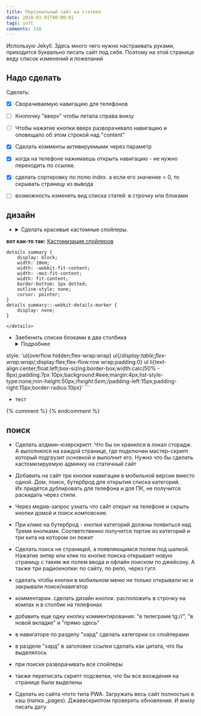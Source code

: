 ```yaml
---
title: Персональный сайт на статике
date: 2018-01-01T00:00:01
tags: soft
comments: 116
---
```


Использую Jekyll. Здесь много чего нужно настраивать руками, приходится буквально писать сайт под себя. Поэтому на этой странице веду список изменений и пожеланий

## Надо сделать

Сделать:  
- [x] Сворачиваемую навигацию для телефонов  
- [ ] Кнопочку "вверх" чтобы летала справа внизу  
- [ ] Чтобы нажатие кнопки вверх разворачивало навигацию и оповещало об этом строкой над "content"
- [x] Сделать комменты активируемыми через параметр  
- [x] когда на телефоне нажимаешь открыть навигацию - не нужно переходить по ссылке. 
- [x] сделать сортировку по полю index. а если его значение < 0, то скрывать страницу из вывода
- [ ] возможность изменять вид списка статей: в строчку или блоками 


## дизайн
- <details markdown="1"><summary markdown="0">Сделать красивые кастомные спойлеры. </summary>
**вот как-то так:** [Кастомизация спойлеров](http://shpargalkablog.ru/2013/04/details-html.html)
```
details summary {
	display: block; 
	width: 10em; 
	width: -webkit-fit-content; 
	width: -moz-fit-content; 
	width: fit-content; 
	border-bottom: 1px dotted; 
	outline-style: none; 
	cursor: pointer; 
}  
details summary::-webkit-details-marker { 
	display: none; 
}
```
	</details>
- Заебенить списки блоками в два столбика
	<details markdown="1">
	<summary markdown="0">Подробнее</summary>
	```
style: 'ul{overflow:hidden;flex-wrap:wrap} ul{/*display:table;flex-wrap:wrap*/;display:flex;flex-flow:row wrap;padding:0} ul li{text-align:center;float:left;box-sizing:border-box;width:calc(50% - 8px);padding:7px 10px;background:#eee;margin:4px;list-style-type:none;min-height:50px;/*height:5em;*/padding-left:15px;padding-right:15px;border-radius:10px}'
	```
	</details>
- тест




{% comment %}
{% endcomment %}

## поиск

- Сделать алдмин-юзерскрипт. Что бы он хранился в локал сторадж. А выполнялся на каждой странице, где подключен мастер-скрипт который подгрузит основной и выполнит его. Нужно что бы сделать кастомизируемую админку на статичный сайт
- Добавить на сайт три кнопки навигации в мобильной версии вместо одной. Дом, поиск, бутерброд для открытия списка категорий.  
Их придётся дублировать для телефона и для ПК, не получится раскидать через стили. 
- Через медиа-запрос узнать что сайт открыт на телефоне и скрыть кнопки домой и поиск комповские. 
- При клике на бутерброд - кнопки категорий должны появиться над Тремя кнопками. Соответственно получится тортик из категорий и три кита на котором он лежит
- Сделать поиск не страницей, а появляющимся полем под шапкой. Нажатие энтер или клик по кнопке поиска открывает новую страницу с таким же полем ввода и офлайн поиском по джейсону. А также три радиокнопки: по сайту, по репо, через гугл
- сделать чтобы кнопки в мобильном меню не только открывали но и закрывали поиск/навигатор

- комментарии. сделать дизайн кнопок. расположить в строчку на компах и в столбик на телефонах
- добавить еще одну кнопку комментирования: "в телеграме tg://", "в новой вкладке" и "прямо здесь"
- в навигаторе по разделу "хард" сделать категории со спойлерами
- в разделе "хард" в заголовке ссылки сделать как цитата, что бы выделялось


- при поиске разворачивать все спойлеры 
- также переписать скрипт подсветки, что бы все вхождения на странице были выделены

- Сделать из сайта чтото типа PWA. Загружать весь сайт полностью в кэш (папка \_pages). Джаваскриптом проверять обновления. И внизу писать дату
